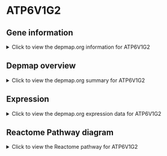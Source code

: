 <h1>ATP6V1G2</h1>

<h2>Gene information</h2>
<details>
  <summary>Click to view the depmap.org information for ATP6V1G2</summary>
  <p><a href="https://depmap.org/portal/gene/ATP6V1G2?tab=about" target="_BLANK">Open page in a new tab...</a></p>
  <iframe src="https://depmap.org/portal/gene/ATP6V1G2?tab=about" style="border:none;width:100%;height:800px"></iframe>
</details>

<h2>Depmap overview</h2>
<details>
  <summary>Click to view the depmap.org summary for ATP6V1G2</summary>
  <p><a href="https://depmap.org/portal/gene/ATP6V1G2?tab=overview" target="_BLANK">Open page in a new tab...</a></p>
  <iframe src="https://depmap.org/portal/gene/ATP6V1G2?tab=overview" style="border:none;width:100%;height:800px"></iframe>
</details>

<h2>Expression</h2>
<details>
  <summary>Click to view the depmap.org expression data for ATP6V1G2</summary>
  <p><a href="https://depmap.org/portal/gene/ATP6V1G2?tab=characterization" target="_BLANK">Open page in a new tab...</a></p>
  <iframe src="https://depmap.org/portal/gene/ATP6V1G2?tab=characterization" style="border:none;width:100%;height:800px"></iframe>
</details>



<h2>Reactome Pathway diagram</h2>
<details>
  <summary>Click to view the Reactome pathway for ATP6V1G2</summary>
  <p><a href="https://reactome.org/PathwayBrowser/#/R-HSA-983712" target="_BLANK">Open page in a new tab...</a></p>
  <p>Ion channel transport</p>
<iframe src="https://reactome.org/PathwayBrowser/#/R-HSA-983712" style="border:none;width:100%;height:800px"></iframe>
</details>



